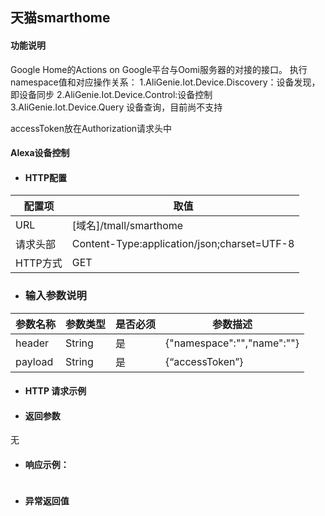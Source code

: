 ## 天猫smarthome

#### 功能说明

Google Home的Actions on Google平台与Oomi服务器的对接的接口。
执行namespace值和对应操作关系：
1.AliGenie.Iot.Device.Discovery：设备发现，即设备同步
2.AliGenie.Iot.Device.Control:设备控制
3.AliGenie.Iot.Device.Query 设备查询，目前尚不支持

accessToken放在Authorization请求头中

#### Alexa设备控制

* #### HTTP配置

| 配置项 | 取值 |
| --- | --- |
| URL | \[域名\]/tmall/smarthome |
| 请求头部 | Content-Type:application/json;charset=UTF-8 |
| HTTP方式 | GET|

* ### 输入参数说明

| 参数名称 | 参数类型 | 是否必须 | 参数描述 |
| --- | --- | --- | --- |
| header| String| 是 | {"namespace":"","name":""}|
| payload| String| 是 | {“accessToken”} |




* #### HTTP 请求示例



* #### 返回参数

无

* #### 响应示例：

```json

```



* #### 异常返回值



